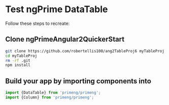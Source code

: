 # Test ngPrime DataTable
Follow these steps to recreate:

## Clone ngPrimeAngular2QuickerStart
```bash
git clone https://github.com/robertellis100/ang2TableProj6 myTableProj
cd myTableProj
rm -rf .git
npm install
```

## Build your app by importing components into 
```typescript
import {DataTable} from 'primeng/primeng';
import {Column} from 'primeng/primeng';
```

